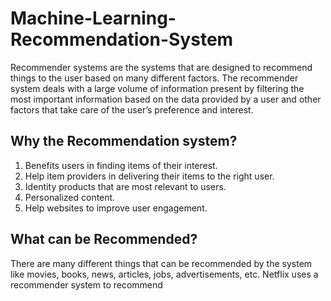 # Machine-Learning-Recommendation-System
Recommender systems are the systems that are designed to recommend things to the user based on many different factors. The recommender system deals with a large volume of information present by filtering the most important information based on the data provided by a user and other factors that take care of the user’s preference and interest.
## Why the Recommendation system?

1.  Benefits users in finding items of their interest.
2.  Help item providers in delivering their items to the right user.
3.  Identity products that are most relevant to users.
4.  Personalized content.
5.  Help websites to improve user engagement.

## What can be Recommended?
There are many different things that can be recommended by the system like movies, books, news, articles, jobs, advertisements, etc. Netflix uses a recommender system to recommend 
